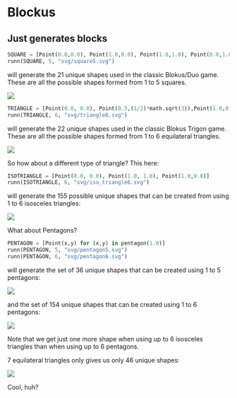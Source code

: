 # Blockus

## Just generates blocks

```python
SQUARE = [Point(0.0,0.0), Point(1.0,0.0), Point(1.0,1.0), Point(0.0,1.0)]    
runn(SQUARE, 5, "svg/square5.svg")
```

will generate the 21 unique shapes used in the classic Blokus/Duo game.  These are all the possible shapes formed from 1 to 5 squares.

<img src="svg/square5.svg">

```python
TRIANGLE = [Point(0.0, 0.0), Point(0.5,(1/2)*math.sqrt(3)),Point(1.0,0.0)]
runn(TRIANGLE, 6, "svg/triangle6.svg")
```

will generate the 22 unique shapes used in the classic Blokus Trigon game.  These are all the possible shapes formed from 1 to 6 equilateral triangles.

<img src="svg/triangle6.svg">


So how about a different type of triangle?
This here: 

```python
ISOTRIANGLE = [Point(0.0, 0.0), Point(1.0, 1.0), Point(1.0,0.0)]
runn(ISOTRIANGLE, 6, "svg/iso_triangle6.svg")
```

will generate the 155 possible unique shapes that can be created from using 1 to 6 isosceles triangles:

<img src="svg/iso_triangle6.svg">

What about Pentagons?  
```python
PENTAGON = [Point(x,y) for (x,y) in pentagon(1.0)]
runn(PENTAGON, 5, "svg/pentagon5.svg")
runn(PENTAGON, 6, "svg/pentagon6.svg")
```
will generate the set of 36 unique shapes that can be created using 1 to 5 pentagons:

<img src="svg/pentagon5.svg">

and the set of 154 unique shapes that can be created using 1 to 6 pentagons:

<img src="svg/pentagon6.svg">

Note that we get just one more shape when using up to 6 isosceles triangles than when using up to 6 pentagons.

7 equilateral triangles only gives us only 46 unique shapes:

<img src="svg/triangle7.svg">

Cool, huh?
